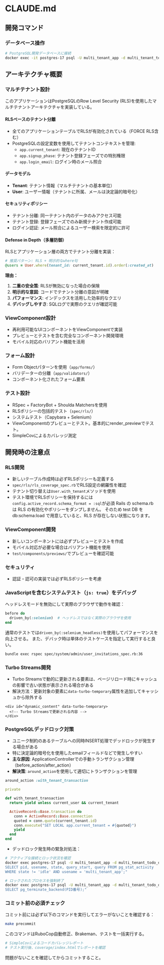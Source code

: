 # CLAUDE.md
## 開発コマンド

### データベース操作
```bash
# PostgreSQL開発データベースに接続
docker exec -it postgres-17 psql -U multi_tenant_app -d multi_tenant_todo_development
```

## アーキテクチャ概要

### マルチテナント設計
このアプリケーションはPostgreSQLのRow Level Security (RLS)を使用したマルチテナントアーキテクチャを実装している。

#### RLSベースのテナント分離
- 全てのアプリケーションテーブルでRLSが有効化されている（FORCE RLS含む）
- PostgreSQLの設定変数を使用してテナントコンテキストを管理:
  - `app.current_tenant`: 現在のテナントID
  - `app.signup_phase`: テナント登録フェーズでの特別権限
  - `app.login_email`: ログイン時のメール照合

#### データモデル
- **Tenant**: テナント情報（マルチテナントの基本単位）
- **User**: ユーザー情報（テナントに所属、メールは決定論的暗号化）

#### セキュリティポリシー
- テナント分離: 同一テナント内のデータのみアクセス可能
- テナント登録: 登録フェーズでのみ新規テナント作成可能
- ログイン認証: メール照合によるユーザー検索を限定的に許可

#### Defense in Depth（多層防御）
RLSとアプリケーション層の両方でテナント分離を実装：

```ruby
# 推奨パターン: RLS + 明示的なwhere句
@users = User.where(tenant_id: current_tenant.id).order(:created_at)
```

**理由：**
1. **二重の安全策**: RLSが無効になった場合の保険
2. **明示的な意図**: コードでテナント分離の意図が明確
3. **パフォーマンス**: インデックスを活用した効率的なクエリ
4. **デバッグしやすさ**: SQLログで実際のクエリが確認可能

### ViewComponent設計
- 再利用可能なUIコンポーネントをViewComponentで実装
- プレビューとテストを含む完全なコンポーネント開発環境
- モバイル対応のバリアント機能を活用

### フォーム設計
- Form Objectパターンを使用（`app/forms/`）
- バリデーターの分離（`app/validators/`）
- コンポーネント化されたフォーム要素

### テスト設計
- RSpec + FactoryBot + Shoulda Matchersを使用
- RLSポリシーの包括的テスト（`spec/rls/`）
- システムテスト（Capybara + Selenium）
- ViewComponentのプレビューとテスト。基本的にrender_previewでテスト。
- SimpleCovによるカバレッジ測定

## 開発時の注意点

### RLS開発
- 新しいテーブル作成時は必ずRLSポリシーも定義する
- `spec/rls/rls_coverage_spec.rb`でRLS設定の網羅性を確認
- テナント切り替えは`User.with_tenant`メソッドを使用
- テスト環境でRLSポリシーを保持するには`config.active_record.schema_format = :sql`が必須
  Rails の schema.rb は RLS の有効化やポリシーをダンプしません。
  そのため test DB を db:schema:load で用意していると、RLS が存在しない状態になります。

### ViewComponent開発
- 新しいコンポーネントには必ずプレビューとテストを作成
- モバイル対応が必要な場合はバリアント機能を使用
- `test/components/previews/`でプレビューを確認可能

### セキュリティ
- 認証・認可の実装では必ずRLSポリシーを考慮

### JavaScriptを含むシステムテスト（`js: true`）をデバッグ
ヘッドレスモードを無効にして実際のブラウザで動作を確認：

```ruby
before do
  driven_by(:selenium)  # ヘッドレスではなく実際のブラウザを使用
end
```

通常のテストでは`driven_by(:selenium_headless)`を使用してパフォーマンスを向上させる。
また、デバック時は単体のテストケースを指定して実行すると良い。
```bash
bundle exec rspec spec/system/admin/user_invitations_spec.rb:36
```

### Turbo Streams開発
- Turbo Streamsで動的に更新される要素は、ページリロード時にキャッシュの影響で古い状態が表示される場合がある
- 解決方法：更新対象の要素に`data-turbo-temporary`属性を追加してキャッシュから除外する

```erb
<div id="dynamic_content" data-turbo-temporary>
  <!-- Turbo Streamsで更新される内容 -->
</div>
```

### PostgreSQLデッドロック対策
- ユニーク制約のあるテーブルへの同時INSERT処理でデッドロックが発生する場合がある
- 特に決定論的暗号化を使用したemailフィールドなどで発生しやすい
- **主な原因**: ApplicationControllerでの手動トランザクション管理（before_action/after_action）
- **解決策**: `around_action`を使用して適切にトランザクションを管理

```ruby
around_action :with_tenant_transaction

private

def with_tenant_transaction
  return yield unless current_user && current_tenant

  ActiveRecord::Base.transaction do
    conn = ActiveRecord::Base.connection
    quoted = conn.quote(current_tenant.id)
    conn.execute("SET LOCAL app.current_tenant = #{quoted}")
    yield
  end
end
```

- デッドロック発生時の緊急対処法：

```bash
# アクティブな接続とロック状況を確認
docker exec postgres-17 psql -U multi_tenant_app -d multi_tenant_todo_development -c "
SELECT pid, usename, state, query_start, query FROM pg_stat_activity
WHERE state != 'idle' AND usename = 'multi_tenant_app';"

# ロックされたプロセスを強制終了
docker exec postgres-17 psql -U multi_tenant_app -d multi_tenant_todo_development -c "
SELECT pg_terminate_backend(PID番号);"
```

### コミット前の必須チェック
コミット前には必ず以下のコマンドを実行してエラーがないことを確認する：

```bash
make precommit
```

このコマンドはRuboCop自動修正、Brakeman、テストを一括実行する。

```bash
# SimpleCovによるコードカバレッジレポート
# テスト実行後、coverage/index.htmlでレポートを確認
```

問題がないことを確認してからコミットすること。

